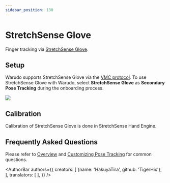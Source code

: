 ```yaml
---
sidebar_position: 130
---
```


# StretchSense Glove

Finger tracking via [StretchSense Glove](https://stretchsense.com/).

## Setup

Warudo supports StretchSense Glove via the [VMC protocol](./vmc). To use StretchSense Glove with Warudo, select **StretchSense Glove** as **Secondary Pose Tracking** during the onboarding process.

![](/doc-img/en-stretchsense-1.png)

## Calibration

Calibration of StretchSense Glove is done in StretchSense Hand Engine.

## Frequently Asked Questions

Please refer to [Overview](overview#FAQ) and [Customizing Pose Tracking](body-tracking#FAQ) for common questions.

<AuthorBar authors={{
  creators: [
    {name: 'HakuyaTira', github: 'TigerHix'},
  ],
  translators: [
  ],
}} />